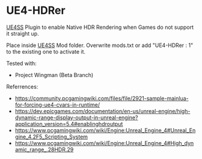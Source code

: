 # UE4-HDRer
[UE4SS](https://github.com/UE4SS-RE/RE-UE4SS) Plugin to enable Native HDR Rendering when Games do not support it straight up.

Place inside [UE4SS](https://github.com/UE4SS-RE/RE-UE4SS) Mod folder. Overwrite mods.txt or add "UE4-HDRer : 1" to the existing one to activate it.

Tested with:

* Project Wingman (Beta Branch)

Referrences:
* https://community.pcgamingwiki.com/files/file/2921-sample-mainlua-for-forcing-ue4-cvars-in-runtime/
* https://dev.epicgames.com/documentation/en-us/unreal-engine/high-dynamic-range-display-output-in-unreal-engine?application_version=5.4#enablinghdroutput
* https://www.pcgamingwiki.com/wiki/Engine:Unreal_Engine_4#Unreal_Engine_4.2F5_Scripting_System
* https://www.pcgamingwiki.com/wiki/Engine:Unreal_Engine_4#High_dynamic_range_.28HDR.29
